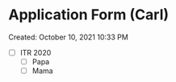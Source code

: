 # Application Form (Carl)

Created: October 10, 2021 10:33 PM

- [ ]  ITR 2020
    - [ ]  Papa
    - [ ]  Mama